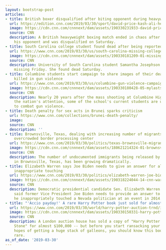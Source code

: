 ```yaml
---
layout: bootstrap-post
articles:
- title: British boxer disqualified after biting opponent during heavyweight bout
  url: https://edition.cnn.com/2019/03/30/sport/david-price-kash-ali-heavyweight-boxing-bite-spt-intl/index.html
  image: https://cdn.cnn.com/cnnnext/dam/assets/190330231933-david-price-super-tease.jpg
  source: CNN
  description: A British heavyweight boxing match ended in chaos after a fighter bit
    his opponent and was disqualified on Saturday.
- title: South Carolina college student found dead after being reported missing
  url: https://www.cnn.com/2019/03/30/us/south-carolina-missing-college-student/index.html
  image: https://cdn.cnn.com/cnnnext/dam/assets/190330181209-01-missing-south-carolina-college-student-super-tease.jpg
  source: CNN
  description: University of South Carolina student Samantha Josephson was reported
    missing Friday. She found dead Saturday.
- title: Columbine students start campaign to share images of their death if they're
    killed in gun violence
  url: https://www.cnn.com/2019/03/30/us/columbine-gun-violence-campaign/index.html
  image: https://cdn.cnn.com/cnnnext/dam/assets/190330180428-05-mylastshot-super-tease.jpg
  source: CNN
  description: Nearly 20 years after the mass shooting at Columbine High School captured
    the nation's attention, some of the school's current students are using its legacy
    to combat gun violence.
- title: Death penalty for sex acts in Brunei sparks criticism
  url: https://www.cnn.com/collections/brunei-death-penalty/
  image: 
  source: CNN
  description: ''
- title: Brownsville, Texas, dealing with increasing number of migrants released from
    overcrowded border processing center
  url: https://www.cnn.com/2019/03/30/politics/texas-brownsville-migrant-influx/index.html
  image: https://cdn.cnn.com/cnnnext/dam/assets/180621214324-01-brownsville-casa-presidente-facility-super-tease.jpg
  source: CNN
  description: The number of undocumented immigrants being released by federal authorities
    in Brownsville, Texas, has been growing dramatically.
- title: Elizabeth Warren says Joe Biden needs to give an answer for allegation of
    inappropriate touching
  url: https://www.cnn.com/2019/03/30/politics/elizabeth-warren-joe-biden-allegation-reaction/index.html
  image: https://cdn.cnn.com/cnnnext/dam/assets/190318224044-14-cnn-warren-town-hall-super-tease.jpg
  source: CNN
  description: Democratic presidential candidate Sen. Elizabeth Warren on Saturday
    said former Vice President Joe Biden needs to provide an answer to allegations
    he inappropriately touched a Nevada politician at an event in 2014.
- title: "'Accio payday!' A rare Harry Potter book just sold for almost $100,000"
  url: https://www.cnn.com/2019/03/30/world/harry-potter-auction-trnd/index.html
  image: https://cdn.cnn.com/cnnnext/dam/assets/190330150331-harry-potter-auction-trnd-super-tease.jpg
  source: CNN
  description: A London auction house has sold a copy of "Harry Potter and the Philosopher's
    Stone" for almost $100,000 -- but before you start ransacking your bookshelf in
    hopes of getting a huge stack of galleons, you should know this book was pretty
    rare.
as_of_date: '2019-03-30'
---
```


